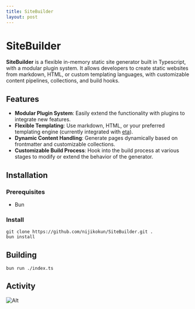 ```yaml
---
title: SiteBuilder
layout: post
---
```


# SiteBuilder

**SiteBuilder** is a flexible in-memory static site generator built in Typescript, with a modular plugin system. It allows developers to create static websites from markdown, HTML, or custom templating languages, with customizable content pipelines, collections, and build hooks.

## Features

- **Modular Plugin System**: Easily extend the functionality with plugins to integrate new features.
- **Flexible Templating**: Use markdown, HTML, or your preferred templating engine (currently integrated with [eta](https://eta.js.org/)).
- **Dynamic Content Handling**: Generate pages dynamically based on frontmatter and customizable collections.
- **Customizable Build Process**: Hook into the build process at various stages to modify or extend the behavior of the generator.

## Installation
### Prerequisites
- Bun

### Install

```
git clone https://github.com/nijikokun/SiteBuilder.git .
bun install
```

## Building

```
bun run ./index.ts
```

## Activity
![Alt](https://repobeats.axiom.co/api/embed/a864ff7bdf9351fd4f23bd0aafad8e6e229799d1.svg "Repobeats analytics image")
